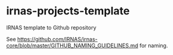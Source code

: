 # irnas-projects-template
IRNAS template to Github repository

See https://github.com/IRNAS/irnas-core/blob/master/GITHUB_NAMING_GUIDELINES.md for naming.
